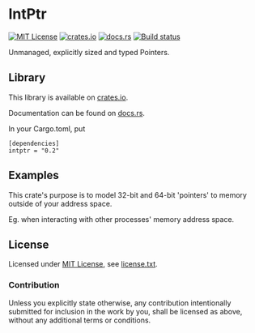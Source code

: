 IntPtr
======

[![MIT License](https://img.shields.io/badge/License-MIT-yellow.svg)](https://opensource.org/licenses/MIT)
[![crates.io](https://img.shields.io/crates/v/intptr.svg)](https://crates.io/crates/intptr)
[![docs.rs](https://docs.rs/intptr/badge.svg)](https://docs.rs/intptr)
[![Build status](https://github.com/CasualX/intptr/workflows/CI/badge.svg)](https://github.com/CasualX/intptr/actions)

Unmanaged, explicitly sized and typed Pointers.

Library
-------

This library is available on [crates.io](https://crates.io/crates/intptr).

Documentation can be found on [docs.rs](https://docs.rs/intptr/).

In your Cargo.toml, put

```
[dependencies]
intptr = "0.2"
```

Examples
--------

This crate's purpose is to model 32-bit and 64-bit 'pointers' to memory outside of your address space.

Eg. when interacting with other processes' memory address space.

License
-------

Licensed under [MIT License](https://opensource.org/licenses/MIT), see [license.txt](license.txt).

### Contribution

Unless you explicitly state otherwise, any contribution intentionally submitted
for inclusion in the work by you, shall be licensed as above, without any additional terms or conditions.
